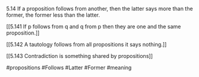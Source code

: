 5.14 If a proposition follows from another, then the latter says more than the former, the former less than the latter.

[[5.141 If p follows from q and q from p then they are one and the same proposition.]]

[[5.142 A tautology follows from all propositions it says nothing.]]

[[5.143 Contradiction is something shared by propositions]]

#propositions #Follows #Latter #Former #meaning 